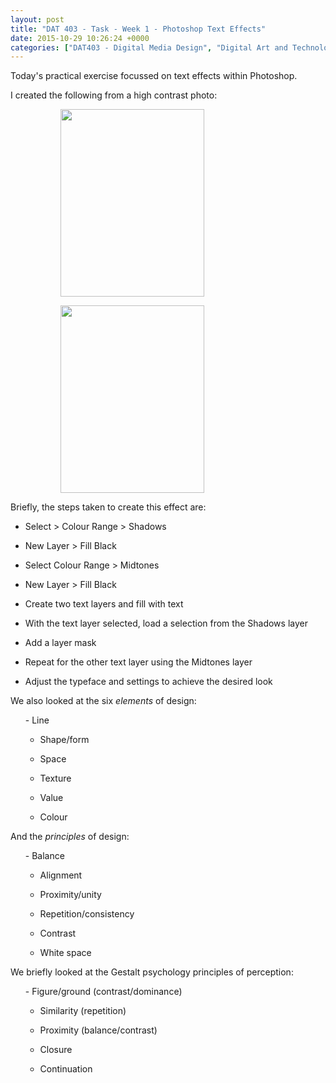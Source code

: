 ```yaml
---
layout: post
title: "DAT 403 - Task - Week 1 - Photoshop Text Effects"
date: 2015-10-29 10:26:24 +0000
categories: ["DAT403 - Digital Media Design", "Digital Art and Technology"]
---
```


Today's practical exercise focussed on text effects within Photoshop.

I created the following from a high contrast photo:

<div><div style="flex-basis:100%"><figure><figure><a href="{{ site.baseurl }}/wp-content/uploads/2015/10/text-effects-original-scaled-1.jpg"><img src="https://www.circleseven.co.uk/wp-content/uploads/2015/10/text-effects-original-scaled-1-230x300.jpg" width="230" height="300" alt="" loading="lazy"></a></figure>

<figure><a href="{{ site.baseurl }}/wp-content/uploads/2015/10/text-effects-finished-scaled-1.jpg"><img src="https://www.circleseven.co.uk/wp-content/uploads/2015/10/text-effects-finished-scaled-1-230x300.jpg" width="230" height="300" alt="" loading="lazy"></a></figure>
</figure>
</div>
</div>

Briefly, the steps taken to create this effect are:

- Select &gt; Colour Range &gt; Shadows

- New Layer &gt; Fill Black

- Select Colour Range &gt; Midtones

- New Layer &gt; Fill Black

- Create two text layers and fill with text

- With the text layer selected, load a selection from the Shadows layer

- Add a layer mask

- Repeat for the other text layer using the Midtones layer

- Adjust the typeface and settings to achieve the desired look

We also looked at the six *elements* of design:

<ol>- Line

- Shape/form

- Space

- Texture

- Value

- Colour
</ol>

And the *principles* of design:

<ol>- Balance

- Alignment

- Proximity/unity

- Repetition/consistency

- Contrast

- White space
</ol>

We briefly looked at the Gestalt psychology principles of perception:

<ol>- Figure/ground (contrast/dominance)

- Similarity (repetition)

- Proximity (balance/contrast)

- Closure

- Continuation
</ol>
